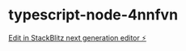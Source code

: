 # typescript-node-4nnfvn

[Edit in StackBlitz next generation editor ⚡️](https://stackblitz.com/~/github.com/lZelao/typescript-node-4nnfvn)